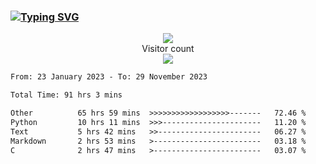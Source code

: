 ### <a href="https://git.io/typing-svg"><img src="https://readme-typing-svg.herokuapp.com?font=Fira+Code&pause=1000&width=435&lines=+Hi+%F0%9F%91%8B+There+is+Chenghow" alt="Typing SVG" /></a>
<p align="center"> 
  <img src="https://github-readme-stats.vercel.app/api?username=chenghow&show_icons=true"><br>
  Visitor count<br>
  <img src="https://profile-counter.glitch.me/chenghow/count.svg">
</p>

<!--START_SECTION:waka-->

```txt
From: 23 January 2023 - To: 29 November 2023

Total Time: 91 hrs 3 mins

Other          65 hrs 59 mins  >>>>>>>>>>>>>>>>>>-------   72.46 %
Python         10 hrs 11 mins  >>>----------------------   11.20 %
Text           5 hrs 42 mins   >>-----------------------   06.27 %
Markdown       2 hrs 53 mins   >------------------------   03.18 %
C              2 hrs 47 mins   >------------------------   03.07 %
```

<!--END_SECTION:waka-->
